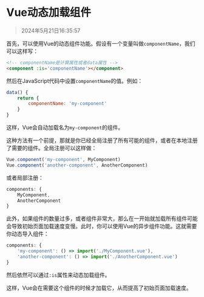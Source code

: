 # Vue动态加载组件

> 2024年5月21日16:35:57

首先，可以使用Vue的动态组件功能。假设有一个变量叫做`componentName`，我们可以这样写：

```html
<!-- componentName是计算属性或者data属性 -->
<component :is='componentName'></component>
```

然后在JavaScript代码中设置`componentName`的值。例如：

```javascript
data() {
    return {
        componentName: 'my-component'
    }
}
```

这样，Vue会自动加载名为`my-component`的组件。

这种方法有一个前提，那就是你已经全局注册了所有可能的组件，或者在本地注册了需要的组件。全局注册可以这样做：

```javascript
Vue.component('my-component', MyComponent)
Vue.component('another-component', AnotherComponent)
```

或者局部注册：

```javascript
components: {
    MyComponent,
    AnotherComponent
}
```

此外，如果组件的数量过多，或者组件非常大，那么在一开始就加载所有组件可能会导致初始页面加载速度变慢。此时，你可以使用Vue的异步组件功能。这就需要你动态导入组件：

```javascript
components: {
    'my-component': () => import('./MyComponent.vue'),
    'another-component': () => import('./AnotherComponent.vue')
}
```

然后依然可以通过`:is`属性来动态加载组件。

这样，Vue会在需要这个组件的时候才加载它，从而提高了初始页面加载速度。